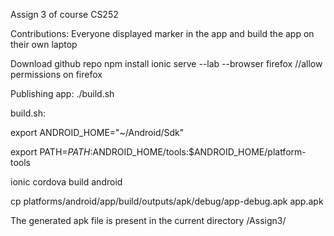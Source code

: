 Assign 3 of course CS252

Contributions:
Everyone displayed marker in the app and build the app on their own laptop

Download github repo
npm install
ionic serve --lab --browser firefox
//allow permissions on firefox

Publishing app:
./build.sh


build.sh:

export ANDROID_HOME="~/Android/Sdk"

export PATH=${PATH}:$ANDROID_HOME/tools:$ANDROID_HOME/platform-tools

ionic cordova build android

cp platforms/android/app/build/outputs/apk/debug/app-debug.apk app.apk


The generated apk file is present in the current directory <path>/Assign3/
